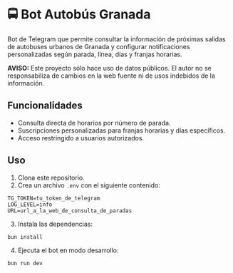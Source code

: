 # 🚍 Bot Autobús Granada

Bot de Telegram que permite consultar la información de próximas salidas de autobuses urbanos de Granada y configurar notificaciones personalizadas según parada, línea, días y franjas horarias.

**AVISO:** Este proyecto sólo hace uso de datos públicos. El autor no se responsabiliza de cambios en la web fuente ni de usos indebidos de la información.

## Funcionalidades

- Consulta directa de horarios por número de parada.
- Suscripciones personalizadas para franjas horarias y días específicos.
- Acceso restringido a usuarios autorizados.

## Uso

1. Clona este repositorio.
2. Crea un archivo `.env` con el siguiente contenido:

```env
TG_TOKEN=tu_token_de_telegram
LOG_LEVEL=info
URL=url_a_la_web_de_consulta_de_paradas
```

3. Instala las dependencias:

```bash
bun install
```

4. Ejecuta el bot en modo desarrollo:

```bash
bun run dev
```
